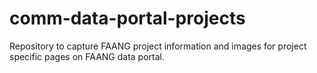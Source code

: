 # comm-data-portal-projects
Repository to capture FAANG project information and images for project specific pages on FAANG data portal.

